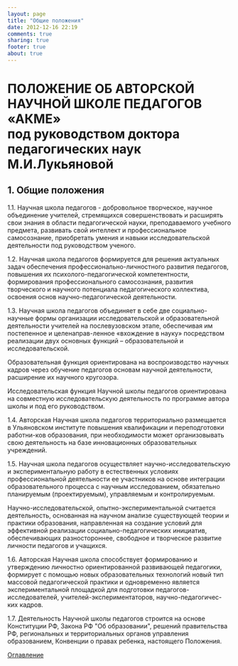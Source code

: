 ```yaml
---
layout: page
title: "Общие положения"
date: 2012-12-16 22:19
comments: true
sharing: true
footer: true
about: true
---
```

# ПОЛОЖЕНИЕ ОБ АВТОРСКОЙ НАУЧНОЙ ШКОЛЕ ПЕДАГОГОВ «АКМЕ» <br> под руководством доктора педагогических наук М.И.Лукьяновой

## 1. Общие положения

1.1. Научная школа педагогов - добровольное творческое, научное объединение учителей, стремящихся совершенствовать и расширять свои знания в области педагогической науки, преподаваемого учебного предмета, развивать свой интеллект и профессиональное самосознание, приобретать умения и навыки исследовательской деятельности под руководством ученого.

1.2. Научная школа педагогов формируется для решения актуальных задач обеспечения профессионально-личностного развития педагогов, повышения их психолого-педагогической компетентности, формирования профессионального самосознания, развития творческого и научного потенциала педагогического коллектива, освоения основ научно-педагогической деятельности.

1.3. Научная школа педагогов объединяет в себе две социально-научные формы организации исследовательской и образовательной деятельности учителей на послевузовском этапе, обеспечивая им постепенное и целенаправ-ленное «вхождение в науку» посредством реализации двух основных функций – образовательной и исследовательской.

Образовательная функция ориентирована на воспроизводство научных кадров через обучение педагогов основам научной деятельности, расширение их научного кругозора.

Исследовательская функция Научной школы педагогов ориентирована на совместную исследовательскую деятельность по программе автора школы и под его руководством.

1.4. Авторская Научная школа педагогов территориально размещается в Ульяновском институте повышения квалификации и переподготовки работни-ков образования, при необходимости может организовывать свою деятельность на базе инновационных образовательных учреждений.

1.5. Научная школа педагогов осуществляет научно-исследовательскую и экспериментальную работу в естественных условиях профессиональной деятельности ее участников на основе интеграции образовательного процесса с научным исследованием, обязательно планируемым (проектируемым), управляемым и контролируемым.

Научно-исследовательской, опытно-экспериментальной считается деятельность, основанная на научном анализе существующей теории и практики образования, направленная на создание условий для эффективной реализации социально-педагогических инициатив, обеспечивающих разностороннее, свободное и творческое развитие личности педагогов и учащихся.

1.6. Авторская Научная школа способствует формированию и утверждению личностно ориентированной развивающей педагогики, формирует с помощью новых образовательных технологий новый тип массовой педагогической практики и одновременно является экспериментальной площадкой для подготовки педагогов-исследователей, учителей-экспериментаторов, научно-педагогичес-ких кадров.

1.7. Деятельность Научной школы педагогов строится на основе Конституции РФ, Закона РФ "Об образовании", решений правительства РФ, региональных и территориальных органов управления образованием, Конвенции о правах ребенка, настоящего Положения.

[Оглавление](/about/philosophy)